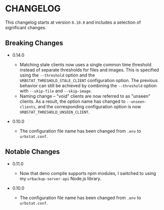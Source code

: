 # CHANGELOG

This changelog starts at version `0.10.0` and includes a selection of
significant changes.

## Breaking Changes

- 0.14.0
  - Matching stale clients now uses a single common time threshold instead of separate thresholds for files and images. This is specified using the `--threshold` option and the `URBSTAT_THRESHOLD_STALE_CLIENT` configuration option. The previous behavior can still be achieved by combining the `--threshold` option with `--skip-file` and `--skip-image`.
  - Naming change – "void" clients are now referred to as "unseen" clients. As a result, the option name has changed to `--unseen-clients`, and the corresponding configuration option is now `URBSTAT_THRESHOLD_UNSEEN_CLIENT`.

- 0.10.0
  - The configuration file name has been changed from `.env` to `urbstat.conf`.

## Notable Changes

- 0.11.0
  - Now that deno compile supports npm modules, I switched to using my
    `urbackup-server-api` Node.js library.

- 0.10.0
  - The configuration file name has been changed from `.env` to `urbstat.conf`.

